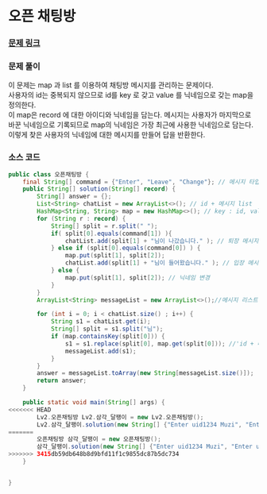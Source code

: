 # 오픈 채팅방

### [문제 링크](https://school.programmers.co.kr/learn/courses/30/lessons/42888)

### 문제 풀이
이 문제는 map 과 list 를 이용하여 채팅방 메시지를 관리하는 문제이다. </br>
사용자의 id는 중복되지 않으므로 id를 key 로 갖고 value 를 닉네임으로 갖는 map을 정의한다. </br>
이 map은 record 에 대한 아이디와 닉네임을 담는다. 메시지는 사용자가 마지막으로 바꾼 닉네임으로 기록되므로 map의 닉네임은 가장 최근에 사용한 닉네임으로 담는다. </br>
이렇게 찾은 사용자의 닉네임에 대한 메시지를 만들어 답을 반환한다.


### 소스 코드
```java
public class 오픈채팅방 {
    final String[] command = {"Enter", "Leave", "Change"}; // 메시지 타입
    public String[] solution(String[] record) {
        String[] answer = {};
        List<String> chatList = new ArrayList<>(); // id + 메시지 list
        HashMap<String, String> map = new HashMap<>(); // key : id, value : 닉네임
        for (String r : record) {
            String[] split = r.split(" ");
            if( split[0].equals(command[1]) ){
                chatList.add(split[1] + "님이 나갔습니다." ); // 퇴장 메시지
            } else if (split[0].equals(command[0]) ) {
                map.put(split[1], split[2]);
                chatList.add(split[1] + "님이 들어왔습니다." ); // 입장 메시지
            } else {
                map.put(split[1], split[2]); // 닉네임 변경
            }
        }
        ArrayList<String> messageList = new ArrayList<>();//메시지 리스트

        for (int i = 0; i < chatList.size() ; i++) {
            String s1 = chatList.get(i);
            String[] split = s1.split("님");
            if (map.containsKey(split[0])) {
                s1 = s1.replace(split[0], map.get(split[0])); //'id + 메시지' 를 '닉네임 + 메시지' 로 변경
                messageList.add(s1);
            }
        }
        answer = messageList.toArray(new String[messageList.size()]); 
        return answer;
    }

    public static void main(String[] args) {
<<<<<<< HEAD
        Lv2.오픈채팅방 Lv2.삼각_달팽이 = new Lv2.오픈채팅방();
        Lv2.삼각_달팽이.solution(new String[] {"Enter uid1234 Muzi", "Enter uid4567 Prodo","Leave uid1234","Enter uid1234 Prodo","Change uid4567 Ryan"});
=======
        오픈채팅방 삼각_달팽이 = new 오픈채팅방();
        삼각_달팽이.solution(new String[] {"Enter uid1234 Muzi", "Enter uid4567 Prodo","Leave uid1234","Enter uid1234 Prodo","Change uid4567 Ryan"});
>>>>>>> 3415db59db648b8d9bfd11f1c9855dc87b5dc734
    }


}

```